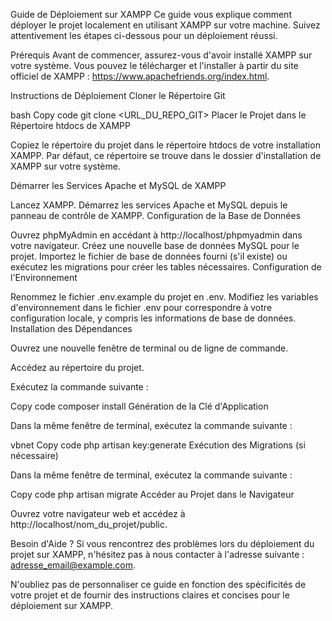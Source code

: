 Guide de Déploiement sur XAMPP
Ce guide vous explique comment déployer le projet localement en utilisant XAMPP sur votre machine. Suivez attentivement les étapes ci-dessous pour un déploiement réussi.

Prérequis
Avant de commencer, assurez-vous d'avoir installé XAMPP sur votre système. Vous pouvez le télécharger et l'installer à partir du site officiel de XAMPP : https://www.apachefriends.org/index.html.

Instructions de Déploiement
Cloner le Répertoire Git

bash
Copy code
git clone <URL_DU_REPO_GIT>
Placer le Projet dans le Répertoire htdocs de XAMPP

Copiez le répertoire du projet dans le répertoire htdocs de votre installation XAMPP. Par défaut, ce répertoire se trouve dans le dossier d'installation de XAMPP sur votre système.

Démarrer les Services Apache et MySQL de XAMPP

Lancez XAMPP.
Démarrez les services Apache et MySQL depuis le panneau de contrôle de XAMPP.
Configuration de la Base de Données

Ouvrez phpMyAdmin en accédant à http://localhost/phpmyadmin dans votre navigateur.
Créez une nouvelle base de données MySQL pour le projet.
Importez le fichier de base de données fourni (s'il existe) ou exécutez les migrations pour créer les tables nécessaires.
Configuration de l'Environnement

Renommez le fichier .env.example du projet en .env.
Modifiez les variables d'environnement dans le fichier .env pour correspondre à votre configuration locale, y compris les informations de base de données.
Installation des Dépendances

Ouvrez une nouvelle fenêtre de terminal ou de ligne de commande.

Accédez au répertoire du projet.

Exécutez la commande suivante :

Copy code
composer install
Génération de la Clé d'Application

Dans la même fenêtre de terminal, exécutez la commande suivante :

vbnet
Copy code
php artisan key:generate
Exécution des Migrations (si nécessaire)

Dans la même fenêtre de terminal, exécutez la commande suivante :

Copy code
php artisan migrate
Accéder au Projet dans le Navigateur

Ouvrez votre navigateur web et accédez à http://localhost/nom_du_projet/public.

Besoin d'Aide ?
Si vous rencontrez des problèmes lors du déploiement du projet sur XAMPP, n'hésitez pas à nous contacter à l'adresse suivante : adresse_email@example.com.

N'oubliez pas de personnaliser ce guide en fonction des spécificités de votre projet et de fournir des instructions claires et concises pour le déploiement sur XAMPP.
